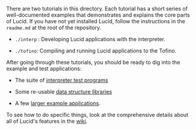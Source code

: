 There are two tutorials in this directory. Each tutorial has a short series of well-documented examples that demonstrates and explains the core parts of Lucid. If you have not yet installed Lucid, follow the instructions in the `readme.md` at the root of the repository.

- `./interp` : Developing Lucid applications with the interpreter.

- `./tofino`: Compiling and running Lucid applications to the Tofino.


After going through these tutorials, you should be ready to dig into the example and test applications:

- The suite of [interpreter test programs](https://github.com/PrincetonUniversity/lucid/tree/main/examples/interp_tests)

- Some re-usable [data structure libraries](https://github.com/PrincetonUniversity/lucid/tree/main/examples/library)

- A few [larger example applications](https://github.com/PrincetonUniversity/lucid/tree/main/examples).

To see how to do specific things, look at the comprehensive details about all of Lucid's features in the [wiki](https://github.com/PrincetonUniversity/lucid/wiki).
